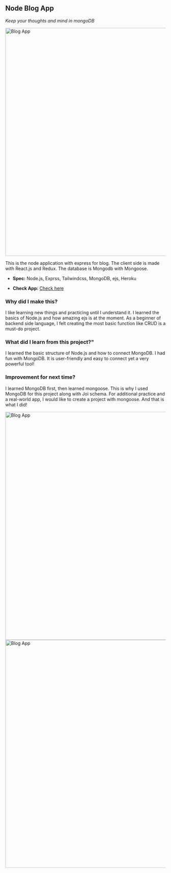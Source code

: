 ## Node Blog App 

*Keep your thoughts and mind in mongoDB*   

   <img width="715" alt="Blog App" src="https://user-images.githubusercontent.com/58070973/153057065-0feacf26-b6be-45e1-a305-0003c99c08ab.png">

This is the node application with express for blog. The client side is made with React.js and Redux. The database is Mongodb with Mongoose. 

  - **Spec:** Node.js, Exprss, Tailwindcss, MongoDB, ejs, Heroku
  
  - **Check App:** [Check here](https://node-mongo-blog-app.herokuapp.com/api/blogs)
  

### Why did I make this?

I like learning new things and practicing until I understand it. I learned the basics of Node.js and how amazing ejs is at the moment. As a beginner of backend side language, I felt creating the most basic function like CRUD is a must-do project.

### What did I learn from this project?"

I learned the basic structure of Node.js and how to connect MongoDB. I had fun with MongoDB. It is user-friendly and easy to connect yet a very powerful tool!

### Improvement for next time?

I learned MongoDB first, then learned mongoose. This is why I used MongoDB for this project along with Joi schema. For additional practice and a real-world app, I would like to create a project with mongoose. And that is what I did!


   <img width="715" alt="Blog App" src="https://user-images.githubusercontent.com/58070973/165807322-51ff8a2c-b46c-4d85-9237-e635b9465952.png">      
   
   <img width="715" alt="Blog App" src="https://user-images.githubusercontent.com/58070973/165807233-491f3a6f-9b9b-483b-a9b0-7939cbbd7bcb.png">
   
   
